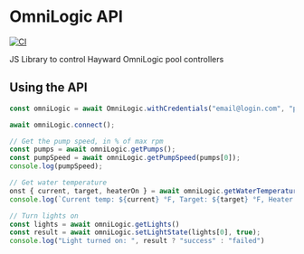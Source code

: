 # OmniLogic API
[![CI](https://github.com/davidmuzi/omnilogic-api/actions/workflows/node.js.yml/badge.svg)](https://github.com/davidmuzi/omnilogic-api/actions/workflows/node.js.yml)


JS Library to control Hayward OmniLogic pool controllers

## Using the API

```ts
const omniLogic = await OmniLogic.withCredentials("email@login.com", "p4ssw0rd");

await omniLogic.connect();

// Get the pump speed, in % of max rpm
const pumps = await omniLogic.getPumps();
const pumpSpeed = await omniLogic.getPumpSpeed(pumps[0]);
console.log(pumpSpeed);

// Get water temperature
onst { current, target, heaterOn } = await omniLogic.getWaterTemperature();
console.log(`Current temp: ${current} °F, Target: ${target} °F, Heater is ${ heaterOn ? 'on' : 'off'}`);

// Turn lights on
const lights = await omniLogic.getLights()
const result = await omniLogic.setLightState(lights[0], true);
console.log("Light turned on: ", result ? "success" : "failed")
```
